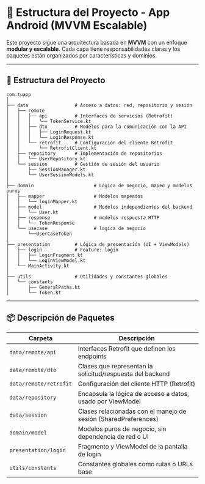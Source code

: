 # 📱 Estructura del Proyecto - App Android (MVVM Escalable)

Este proyecto sigue una arquitectura basada en **MVVM** con un enfoque **modular y escalable**. Cada capa tiene responsabilidades claras y los paquetes están organizados por características y dominios.

---

## 📁 Estructura del Proyecto

```plaintext
com.tuapp
│
├── data                 # Acceso a datos: red, repositorio y sesión
│   ├── remote
│   │   ├── api          # Interfaces de servicios (Retrofit)
│   │   │   └── TokenService.kt
│   │   ├── dto          # Modelos para la comunicación con la API
│   │   │   ├── LoginRequest.kt
│   │   │   └── LoginResponse.kt
│   │   └── retrofit     # Configuración del cliente Retrofit
│   │       └── RetrofitClient.kt
│   ├── repository       # Implementación de repositorios
│   │   └── UserRepository.kt
│   └── session          # Gestión de sesión del usuario
│       ├── SessionManager.kt
│       └── UserSessionModels.kt
│
├── domain						# Lógica de negocio, mapeo y modelos puros
│   ├── mapper					# Modelos mapeados
│   │   └── loginMapper.kt
│   ├── model					# Modelos independientes del backend
│   │   └── User.kt
│   ├── response				# modelos respuesta HTTP
│   │   └── TokenResponse					
│   └── usecase					# logica de negocio
│       └──UserCaseToken
│
├── presentation         # Lógica de presentación (UI + ViewModels)
│   ├── login            # Feature: login
│   │   ├── LoginFragment.kt
│   │   └── LoginViewModel.kt
│   └── MainActivity.kt
│
├── utils                # Utilidades y constantes globales
│   └── constants
│       ├── GeneralPaths.kt
│       └── Token.kt
````


---

## 📦 Descripción de Paquetes

| Carpeta | Descripción |
|--------|-------------|
| `data/remote/api` | Interfaces Retrofit que definen los endpoints |
| `data/remote/dto` | Clases que representan la solicitud/respuesta del backend |
| `data/remote/retrofit` | Configuración del cliente HTTP (Retrofit) |
| `data/repository` | Encapsula la lógica de acceso a datos, usado por ViewModel |
| `data/session` | Clases relacionadas con el manejo de sesión (SharedPreferences) |
| `domain/model` | Modelos puros de negocio, sin dependencia de red o UI |
| `presentation/login` | Fragmento y ViewModel de la pantalla de login |
| `utils/constants` | Constantes globales como rutas o URLs base |
